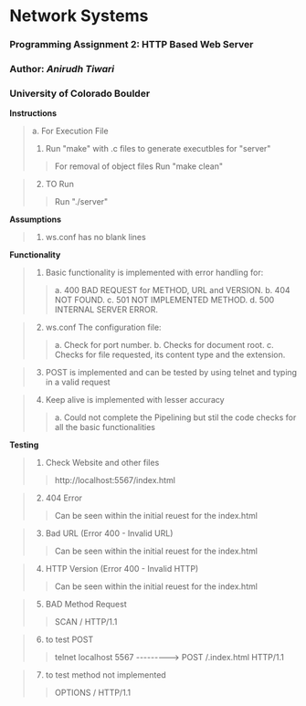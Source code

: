 # Network Systems
### Programming Assignment 2: HTTP Based Web Server
### Author: *Anirudh Tiwari*
### University of Colorado Boulder


**Instructions**

>a. For Execution File
>1. Run "make" with .c files to generate executbles for "server"
>>For removal of object files Run "make clean"

>2. TO Run
>>Run "./server"


**Assumptions**
>1. ws.conf has no blank lines

**Functionality**

>1. Basic functionality is implemented with error handling for:
>>a. 400 BAD REQUEST for METHOD, URL and VERSION.
>>b. 404 NOT FOUND.
>>c. 501 NOT IMPLEMENTED METHOD.
>>d. 500 INTERNAL SERVER ERROR.

>2. ws.conf The configuration file:
>>a. Check for port number.
>>b. Checks for document root.
>>c. Checks for file requested, its content type and the extension.

>3. POST is implemented and can be tested by using telnet and typing in a valid request

>4. Keep alive is implemented with lesser accuracy
>>a. Could not complete the Pipelining but stil the code checks for all the basic functionalities



**Testing**

>1. Check Website and other files
>> http://localhost:5567/index.html

>2. 404 Error
>> Can be seen within the initial reuest for the index.html

>3. Bad URL (Error 400 - Invalid URL)
>> Can be seen within the initial reuest for the index.html

>4. HTTP Version (Error 400 - Invalid HTTP)
>> Can be seen within the initial reuest for the index.html

>5. BAD Method Request
>> SCAN / HTTP/1.1

>6. to test POST
>> telnet localhost 5567 ---------> POST /.index.html HTTP/1.1

>7. to test method not implemented
>> OPTIONS / HTTP/1.1
